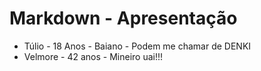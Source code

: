 # Markdown - Apresentação

- Túlio - 18 Anos - Baiano - Podem me chamar de DENKI
- Velmore - 42 anos - Mineiro uai!!!
